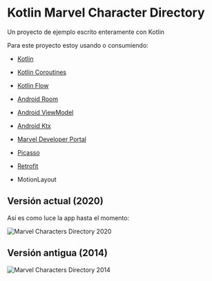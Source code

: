 # Kotlin Marvel Character Directory
Un proyecto de ejemplo escrito enteramente con Kotlin

Para este proyecto estoy usando o consumiendo:

* [Kotlin](http://kotlinlang.org/)
* [Kotlin Coroutines](https://kotlinlang.org/docs/reference/coroutines-overview.html)
* [Kotlin Flow](https://kotlinlang.org/docs/reference/coroutines/flow.html)

* [Android Room](https://developer.android.com/topic/libraries/architecture/room)
* [Android ViewModel](https://developer.android.com/topic/libraries/architecture/viewmodel)
* [Android Ktx](https://developer.android.com/kotlin/ktx)

* [Marvel Developer Portal](https://developer.marvel.com)

* [Picasso](http://square.github.io/picasso/)
* [Retrofit](https://square.github.io/retrofit/)

* MotionLayout

## Versión actual (2020)
Así es como luce la app hasta el momento:

![Marvel Characters Directory 2020](/media/screen2020.gif)

## Versión antigua (2014)
![Marvel Characters Directory 2014](/media/screen01.gif)
